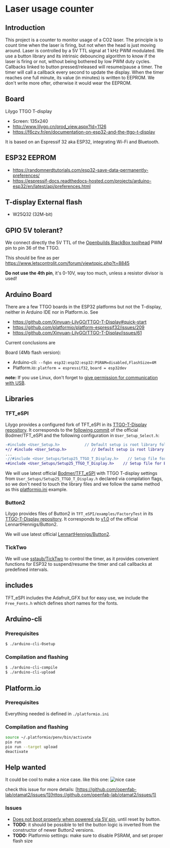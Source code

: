 # Laser usage counter
## Introduction
This project is a counter to monitor usage of a CO2 laser.
The principle is to count time when the laser is firing, but not when the head is just moving around.
Laser is controlled by a 5V TTL signal at 1 kHz PWM modulated.
We use a button library and its intrinsic debouncing algorithm to know if the laser is firing or not, without being bothered by low PWM duty cycles.
Callbacks linked to button pressed/released will resume/pause a timer.
The timer will call a callback every second to update the display.
When the timer reaches one full minute, its value (in minutes) is written to EEPROM. We don't write more ofter, otherwise it would wear the EEPROM.
## Board
Lilygo TTGO T-display
* Screen: 135x240
* http://www.lilygo.cn/prod_view.aspx?Id=1126
* https://f6czv.fr/en/documentation-on-esp32-and-the-ttgo-t-display

It is based on an Espressif 32 aka ESP32, integrating Wi-Fi and Bluetooth.

## ESP32 EEPROM

* https://randomnerdtutorials.com/esp32-save-data-permanently-preferences/
* https://espressif-docs.readthedocs-hosted.com/projects/arduino-esp32/en/latest/api/preferences.html

## T-display External flash

* W25Q32 (32M-bit)

## GPIO 5V tolerant?

We connect directly the 5V TTL of the [Openbuilds BlackBox toolhead](https://docs.openbuilds.com/doku.php?id=docs:blackbox-4x:connect-3-wire-laser) PWM pin to pin 36 of the TTGO.

This should be fine as per https://www.letscontrolit.com/forum/viewtopic.php?t=8845

**Do not use the 4th pin**, it's 0-10V, way too much, unless a resistor divisor is used!
## Arduino Board

There are a few TTGO boards in the ESP32 platforms but not the T-display, neither in Arduino IDE nor in Platform.io.
See
* https://github.com/Xinyuan-LilyGO/TTGO-T-Display#quick-start
* https://github.com/platformio/platform-espressif32/issues/209
* https://github.com/Xinyuan-LilyGO/TTGO-T-Display/issues/61

Current conclusions are

Board (4Mb flash version):
* Arduino-cli: `--fqbn esp32:esp32:esp32:PSRAM=disabled,FlashSize=4M`
* Platform.io: `platform = espressif32`, `board = esp32dev`

**note:** If you use Linux, don't forget to [give permission for communication with USB](https://nicolas.super.site/content/keep-your-system-organized#92f219ffa0bb4effa9111c1a3d8c89d2).


## Libraries

### TFT_eSPI

Lilygo provides a configured fork of TFT_eSPI in its [TTGO-T-Display repository](https://github.com/Xinyuan-LilyGO/TTGO-T-Display/tree/master/). It corresponds to the [following commit](https://github.com/Bodmer/TFT_eSPI/tree/0c49b71dd434b938628377f655acb5186e4c0ddc) of the official Bodmer/TFT_eSPI and the following configuration in `User_Setup_Select.h`:

```diff
-#include <User_Setup.h>           // Default setup is root library folder
+// #include <User_Setup.h>           // Default setup is root library folder
...
-//#include <User_Setups/Setup25_TTGO_T_Display.h>    // Setup file for ESP32 and TTGO T-Display ST7789V SPI bus TFT
+#include <User_Setups/Setup25_TTGO_T_Display.h>    // Setup file for ESP32 and TTGO T-Display ST7789V SPI bus TFT

```

We will use latest official [Bodmer/TFT_eSPI](https://github.com/Bodmer/TFT_eSPI) with TTGO T-display settings from `User_Setups/Setup25_TTGO_T_Display.h` declared via compilation flags, so we don't need to touch the library files and we follow the same method as this [platformio.ini](https://github.com/JakubAndrysek/TTGO_T_Display/blob/master/TTGO_example/platformio.ini) example.

### Button2

Lilygo provides files of Button2 in `TFT_eSPI/examples/FactoryTest` in its [TTGO-T-Display repository](https://github.com/Xinyuan-LilyGO/TTGO-T-Display/tree/master/). It corresponds to [v1.0](https://github.com/LennartHennigs/Button2/releases/tag/v1.0) of the official LennartHennigs/Button2.

We will use latest official [LennartHennigs/Button2](https://github.com/LennartHennigs/Button2).

### TickTwo

We will use [sstaub/TickTwo](https://github.com/sstaub/TickTwo) to control the timer, as it provides convenient functions for ESP32 to suspend/resume the timer and call callbacks at predefined intervals.
## includes

TFT_eSPI includes the Adafruit_GFX but for easy use, we include the `Free_Fonts.h` which defines short names for the fonts.

## Arduino-cli

### Prerequisites

```sh
$ ./arduino-cli-0setup
```
### Compilation and flashing

```sh
$ ./arduino-cli-compile
$ ./arduino-cli-upload
```

## Platform.io

### Prerequisites

Everything needed is defined in `./platformio.ini`

### Compilation and flashing

```sh
source ~/.platformio/penv/bin/activate
pio run
pio run --target upload
deactivate
```

## Help wanted
It could be cool to make a nice case.
like this one:
![nice case](https://media.printables.com/media/prints/400057/images/3334143_59157810-2976-4578-a8b5-19a95bf47400/thumbs/cover/640x480/jpg/large_display_capture_400057.webp)

check this issue for more details: [https://github.com/openfab-lab/otamat2/issues/1](https://github.com/openfab-lab/otamat2/issues/1)

### Issues

- [Does not boot properly when powered via 5V pin,](https://github.com/openfab-lab/otamat2/issues/2) until reset by button.
- **TODO**: it should be possible to tell the button logic is inverted from the constructor of newer Button2 versions.
- **TODO:** Platformio settings: make sure to disable PSRAM, and set proper flash size
